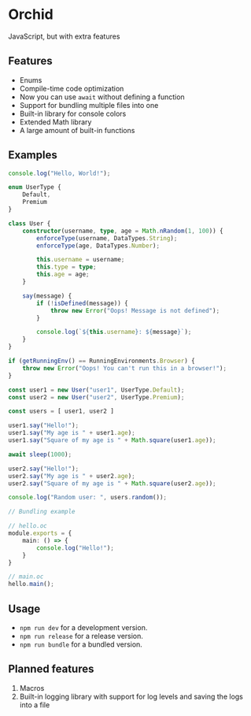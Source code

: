 # Orchid

JavaScript, but with extra features

## Features

* Enums
* Compile-time code optimization
* Now you can use `await` without defining a function
* Support for bundling multiple files into one
* Built-in library for console colors
* Extended Math library
* A large amount of built-in functions

## Examples

```ts
console.log("Hello, World!");
```

```ts
enum UserType {
    Default,
    Premium
}

class User {
    constructor(username, type, age = Math.nRandom(1, 100)) {
        enforceType(username, DataTypes.String);
        enforceType(age, DataTypes.Number);

        this.username = username;
        this.type = type;
        this.age = age;
    }

    say(message) {
        if (!isDefined(message)) {
            throw new Error("Oops! Message is not defined");
        }

        console.log(`${this.username}: ${message}`);
    }
}

if (getRunningEnv() == RunningEnvironments.Browser) {
    throw new Error("Oops! You can't run this in a browser!");
}

const user1 = new User("user1", UserType.Default);
const user2 = new User("user2", UserType.Premium);

const users = [ user1, user2 ]

user1.say("Hello!");
user1.say("My age is " + user1.age);
user1.say("Square of my age is " + Math.square(user1.age));

await sleep(1000);

user2.say("Hello!");
user2.say("My age is " + user2.age);
user2.say("Square of my age is " + Math.square(user2.age));

console.log("Random user: ", users.random());
```

```ts
// Bundling example

// hello.oc
module.exports = {
    main: () => {
        console.log("Hello!");
    }
}

// main.oc
hello.main();
```

## Usage

* `npm run dev` for a development version. 
* `npm run release` for a release version. 
* `npm run bundle` for a bundled version.

## Planned features

1. Macros
2. Built-in logging library with support for log levels and saving the logs into a file
